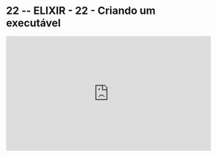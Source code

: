# 22 -- ELIXIR - 22 - Criando um executável

<iframe 
        width="560" 
        height="315" 
        src="https://www.youtube.com/embed/zFhH9x9JeIc" 
        title="YouTube video player" 
        frameborder="0" 
        allow="accelerometer; autoplay; clipboard-write; encrypted-media; gyroscope; picture-in-picture" 
        allowfullscreen
        >
</iframe>

